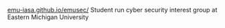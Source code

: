 <a class="btn btn-primary" href="https://github.com/emu-iasa/Meeting-Notes/blob/master/2019%20Fall/10.04.19/IASA%20.pdf" role="button">emu-iasa.github.io/emusec/</a>
Student run cyber security interest group at Eastern Michigan University 
